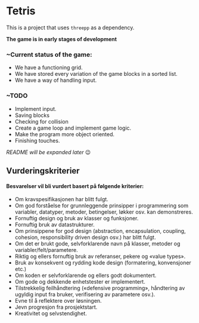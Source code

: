 # Tetris

This is a project that uses `threepp` as a dependency.

**The game is in early stages of development**

### ~Current status of the game:

- We have a functioning grid.
- We have stored every variation of the game blocks in a sorted list.
- We have a way of handling input.

### ~TODO

- Implement input.
- Saving blocks
- Checking for collision
- Create a game loop and implement game logic.
- Make the program more object oriented.
- Finishing touches.

 *README will be expanded later* :wink:

## Vurderingskriterier

#### Besvarelser vil bli vurdert basert på følgende kriterier:

- Om kravspesifikasjonen har blitt fulgt.
- Om god forståelse for grunnleggende prinsipper i programmering som variabler, datatyper,
  metoder, betingelser, løkker osv. kan demonstreres.
- Fornuftig design og bruk av klasser og funksjoner.
- Fornuftig bruk av datastrukturer.
- Om prinsippene for god design (abstraction, encapsulation, coupling, cohesion, responsibility
  driven design osv.) har blitt fulgt.
- Om det er brukt gode, selvforklarende navn på klasser, metoder og
  variabler/felt/parametere.
- Riktig og ellers fornuftig bruk av referanser, pekere og «value types».
- Bruk av konsekvent og rydding kode design (formatering, konvensjoner etc.)
- Om koden er selvforklarende og ellers godt dokumentert.
- Om gode og dekkende enhetstester er implementert.
- Tilstrekkelig feilhåndtering («defensive programming», håndtering av ugyldig input fra
  bruker, verifisering av parametere osv.).
- Evne til å reflektere over løsningen.
- Jevn progresjon fra prosjektstart.
- Kreativitet og selvstendighet.